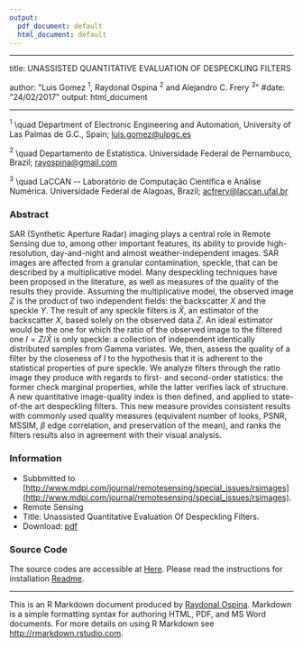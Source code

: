 ```yaml
---
output:
  pdf_document: default
  html_document: default
---
```

<!--
# Author: Raydonal Ospina
# Date : 24/02/2017
# Contact: raydonal@de.ufpe.br
# Version 1.0
# Licence GPL v3
 --> 


---
title: UNASSISTED QUANTITATIVE EVALUATION OF DESPECKLING FILTERS

author: "Luis Gomez $^{1}$, Raydonal Ospina $^{2}$ and Alejandro C. Frery $^{3}$"
#date: "24/02/2017"
output: html_document




---


$^{1}$ \quad Department of Electronic Engineering and Automation, University of Las Palmas de G.C., Spain; luis.gomez@ulpgc.es

$^{2}$  \quad Departamento de Estatística.  Universidade Federal de Pernambuco, Brazil; rayospina@gmail.com 

$^{3}$  \quad LaCCAN -- Laboratório de Computação Científica e Análise Numérica. Universidade Federal de Alagoas, Brazil; acfrery@laccan.ufal.br

### Abstract
SAR (Synthetic Aperture Radar) imaging plays a central role in Remote Sensing due to, among other important features, its ability to provide high-resolution, day-and-night and almost weather-independent images.
SAR images are affected from a granular contamination, speckle, that can be described by a multiplicative model. 
Many despeckling techniques have been proposed in the literature, as well as measures of the quality of the results they provide. 
Assuming the multiplicative model, the observed image $Z$ is the product of two independent fields: the backscatter $X$ and the speckle $Y$. 
The result of any speckle filters is $\widehat X$, an estimator of the backscatter $X$, based solely on the observed data $Z$. 
An ideal estimator would be the one for which the ratio of the observed image to the filtered one $I=Z/\widehat X$ is only speckle: a collection of independent identically distributed samples from Gamma variates. 
We, then, assess the quality of a filter by the closeness of $I$ to the hypothesis that it is adherent to the statistical properties of pure speckle. 
We analyze filters through the ratio image they produce with regards to first- and second-order statistics: the former check marginal properties, while the latter verifies lack of structure. 
A new quantitative image-quality index is then defined, and applied to state-of-the art despeckling filters. 
This new measure provides consistent results with commonly used quality measures (equivalent number of looks, PSNR, MSSIM, $\beta$ edge correlation, and preservation of the mean), and ranks the filters results also in agreement with their visual analysis.


### Information

*   Subbmitted to [http://www.mdpi.com/journal/remotesensing/special_issues/rsimages](http://www.mdpi.com/journal/remotesensing/special_issues/rsimages).
*   Remote Sensing
*   Title: Unassisted Quantitative Evaluation Of Despeckling Filters.
*   Download: [pdf](https://github.com/Raydonal/UNASSISTED/blob/master/Docs/LGomezROspinaACFrery_SubmittedRemoteSensing.pdf)



<!-- ## Reproducible information on paper -->

### Source Code
The source codes are accessible at [Here](http://www.de.ufpe.br/~raydonal/ReproducibleResearch/UNASSISTED/Detect_Structure_Matlab.7z). Please read the instructions for installation [Readme](http://www.de.ufpe.br/~raydonal/ReproducibleResearch/UNASSISTED/Installation_Use_Test_README.txt).



***
This is an R Markdown document produced by <a href="mailto:raydonal@de.ufpe.br">Raydonal Ospina</a>. Markdown is a simple formatting syntax for authoring HTML, PDF, and MS Word documents. For more details on using R Markdown see <http://rmarkdown.rstudio.com>.
